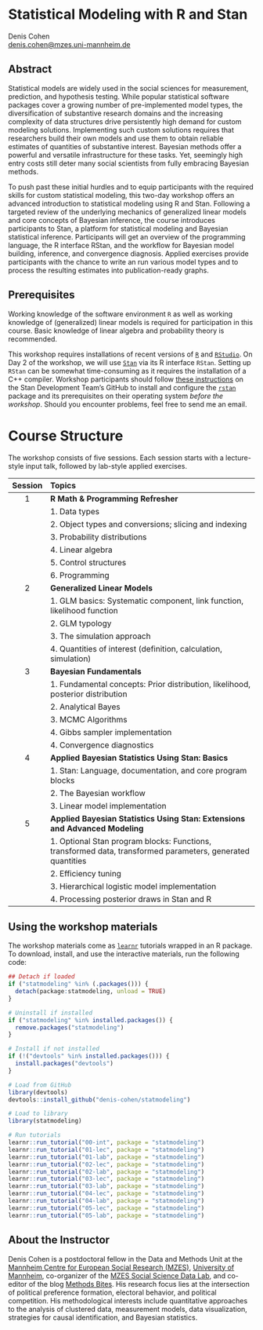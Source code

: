 
# Statistical Modeling with R and Stan

Denis Cohen  
<denis.cohen@mzes.uni-mannheim.de>

## Abstract

Statistical models are widely used in the social sciences for
measurement, prediction, and hypothesis testing. While popular
statistical software packages cover a growing number of pre-implemented
model types, the diversification of substantive research domains and the
increasing complexity of data structures drive persistently high demand
for custom modeling solutions. Implementing such custom solutions
requires that researchers build their own models and use them to obtain
reliable estimates of quantities of substantive interest. Bayesian
methods offer a powerful and versatile infrastructure for these tasks.
Yet, seemingly high entry costs still deter many social scientists from
fully embracing Bayesian methods.

To push past these initial hurdles and to equip participants with the
required skills for custom statistical modeling, this two-day workshop
offers an advanced introduction to statistical modeling using R and
Stan. Following a targeted review of the underlying mechanics of
generalized linear models and core concepts of Bayesian inference, the
course introduces participants to Stan, a platform for statistical
modeling and Bayesian statistical inference. Participants will get an
overview of the programming language, the R interface RStan, and the
workflow for Bayesian model building, inference, and convergence
diagnosis. Applied exercises provide participants with the chance to
write an run various model types and to process the resulting estimates
into publication-ready graphs.

## Prerequisites

Working knowledge of the software environment `R` as well as working
knowledge of (generalized) linear models is required for participation
in this course. Basic knowledge of linear algebra and probability theory
is recommended.

This workshop requires installations of recent versions of
[`R`](https://cran.r-project.org/mirrors.html) and
[`RStudio`](https://rstudio.com/products/rstudio/download/#download). On
Day 2 of the workshop, we will use [`Stan`](https://mc-stan.org/) via
its R interface `RStan`. Setting up `RStan` can be somewhat
time-consuming as it requires the installation of a C++ compiler.
Workshop participants should follow [these
instructions](https://github.com/stan-dev/rstan/wiki/RStan-Getting-Started)
on the Stan Development Team’s GitHub to install and configure the
[`rstan`](https://cran.r-project.org/web/packages/rstan/index.html)
package and its prerequisites on their operating system *before the
workshop*. Should you encounter problems, feel free to send me an email.

# Course Structure

The workshop consists of five sessions. Each session starts with a
lecture-style input talk, followed by lab-style applied exercises.

| Session | Topics                                                                                                      |
| :-----: | :---------------------------------------------------------------------------------------------------------- |
|    1    | **R Math & Programming Refresher**                                                                          |
|         | 1\. Data types                                                                                              |
|         | 2\. Object types and conversions; slicing and indexing                                                      |
|         | 3\. Probability distributions                                                                               |
|         | 4\. Linear algebra                                                                                          |
|         | 5\. Control structures                                                                                      |
|         | 6\. Programming                                                                                             |
|    2    | **Generalized Linear Models**                                                                               |
|         | 1\. GLM basics: Systematic component, link function, likelihood function                                    |
|         | 2\. GLM typology                                                                                            |
|         | 3\. The simulation approach                                                                                 |
|         | 4\. Quantities of interest (definition, calculation, simulation)                                            |
|    3    | **Bayesian Fundamentals**                                                                                   |
|         | 1\. Fundamental concepts: Prior distribution, likelihood, posterior distribution                            |
|         | 2\. Analytical Bayes                                                                                        |
|         | 3\. MCMC Algorithms                                                                                         |
|         | 4\. Gibbs sampler implementation                                                                            |
|         | 4\. Convergence diagnostics                                                                                 |
|    4    | **Applied Bayesian Statistics Using Stan: Basics**                                                          |
|         | 1\. Stan: Language, documentation, and core program blocks                                                  |
|         | 2\. The Bayesian workflow                                                                                   |
|         | 3\. Linear model implementation                                                                             |
|    5    | **Applied Bayesian Statistics Using Stan: Extensions and Advanced Modeling**                                |
|         | 1\. Optional Stan program blocks: Functions, transformed data, transformed parameters, generated quantities |
|         | 2\. Efficiency tuning                                                                                       |
|         | 3\. Hierarchical logistic model implementation                                                              |
|         | 4\. Processing posterior draws in Stan and R                                                                |

## Using the workshop materials

The workshop materials come as
[`learnr`](https://rstudio.github.io/learnr/) tutorials wrapped in an R
package. To download, install, and use the interactive materials, run
the following code:

``` r
## Detach if loaded
if ("statmodeling" %in% (.packages())) {
  detach(package:statmodeling, unload = TRUE)
}

# Uninstall if installed
if ("statmodeling" %in% installed.packages()) {
  remove.packages("statmodeling")
}

# Install if not installed
if (!("devtools" %in% installed.packages())) {
  install.packages("devtools")
}

# Load from GitHub
library(devtools)
devtools::install_github("denis-cohen/statmodeling")

# Load to library
library(statmodeling)

# Run tutorials
learnr::run_tutorial("00-int", package = "statmodeling")
learnr::run_tutorial("01-lec", package = "statmodeling")
learnr::run_tutorial("01-lab", package = "statmodeling")
learnr::run_tutorial("02-lec", package = "statmodeling")
learnr::run_tutorial("02-lab", package = "statmodeling")
learnr::run_tutorial("03-lec", package = "statmodeling")
learnr::run_tutorial("03-lab", package = "statmodeling")
learnr::run_tutorial("04-lec", package = "statmodeling")
learnr::run_tutorial("04-lab", package = "statmodeling")
learnr::run_tutorial("05-lec", package = "statmodeling")
learnr::run_tutorial("05-lab", package = "statmodeling")
```

## About the Instructor

Denis Cohen is a postdoctoral fellow in the Data and Methods Unit at the
[Mannheim Centre for European Social Research
(MZES)](https://www.mzes.uni-mannheim.de/), [University of
Mannheim](https://www.uni-mannheim.de/), co-organizer of the [MZES
Social Science Data
Lab](https://www.mzes.uni-mannheim.de/socialsciencedatalab/page/events/),
and co-editor of the blog [Methods
Bites](https://www.mzes.uni-mannheim.de/socialsciencedatalab/). His
research focus lies at the intersection of political preference
formation, electoral behavior, and political competition. His
methodological interests include quantitative approaches to the analysis
of clustered data, measurement models, data visualization, strategies
for causal identification, and Bayesian statistics.
